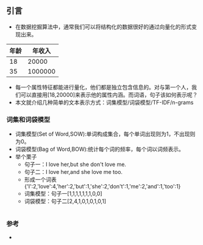## 引言
- 在数据挖掘算法中，通常我们可以将结构化的数据很好的通过向量化的形式变现出来。

| 年龄 | 年收入  |
| ---- | ------- |
| 18   | 20000   |
| 35   | 1000000 |

- 每一个属性特征都能进行量化，他们都是独立包含信息的。对与第一个人，我们可以直接用[18,20000]来表示他的属性内涵。而词语，句子该如何表示呢？
- 本文就介绍几种简单的文本表示方式：词集模型/词袋模型/TF-IDF/n-grams



### 词集和词袋模型

- 词集模型(Set of Word,SOW):单词构成集合，每个单词出现则为1，不出现则为0。
- 词袋模型(Bag of Word,BOW):统计每个词的频率，每个词以词频表示。
- 举个栗子
  - 句子一：I love her,but she don't love me.
  - 句子二：I love her,and she love me too.
  - 形成一个词表{'I':2,'love':4,'her':2,'but':1,'she':2,'don't':1,'me':2,'and':1,'too':1}
  - 词集模型：句子一[1,1,1,1,1,1,1,0,0]
  - 词袋模型：句子二[2,4,1,0,1,0,1,0,1]

```python

```









### 参考

- 